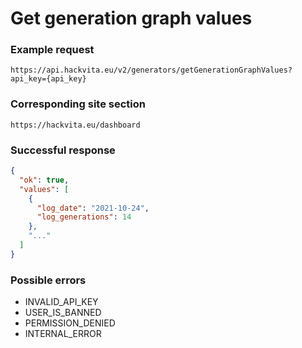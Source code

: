 # Get generation graph values

### Example request

`https://api.hackvita.eu/v2/generators/getGenerationGraphValues?api_key={api_key}`

### Corresponding site section

`https://hackvita.eu/dashboard`

### Successful response

```json
{
  "ok": true,
  "values": [
    {
      "log_date": "2021-10-24",
      "log_generations": 14
    },
    "..."
  ]
}
```

### Possible errors

* INVALID_API_KEY
* USER_IS_BANNED
* PERMISSION_DENIED
* INTERNAL_ERROR
